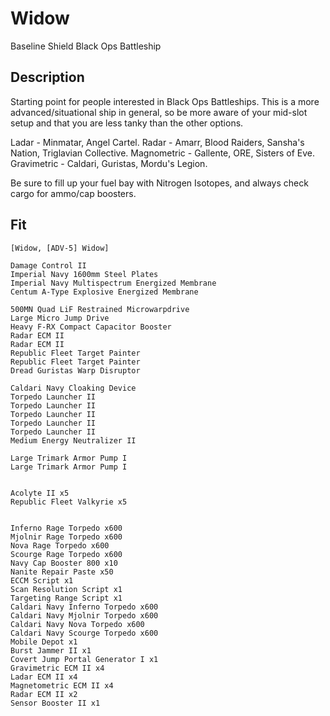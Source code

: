 # Widow

Baseline Shield Black Ops Battleship

## Description

Starting point for people interested in Black Ops Battleships. This is a more advanced/situational ship in general, so be more aware of your mid-slot setup and that you are less tanky than the other options.

Ladar - Minmatar, Angel Cartel.
Radar - Amarr, Blood Raiders, Sansha's Nation, Triglavian Collective.
Magnometric - Gallente, ORE, Sisters of Eve.
Gravimetric - Caldari, Guristas, Mordu's Legion.

Be sure to fill up your fuel bay with Nitrogen Isotopes, and always check cargo for ammo/cap boosters.

## Fit

```
[Widow, [ADV-5] Widow]

Damage Control II
Imperial Navy 1600mm Steel Plates
Imperial Navy Multispectrum Energized Membrane
Centum A-Type Explosive Energized Membrane

500MN Quad LiF Restrained Microwarpdrive
Large Micro Jump Drive
Heavy F-RX Compact Capacitor Booster
Radar ECM II
Radar ECM II
Republic Fleet Target Painter
Republic Fleet Target Painter
Dread Guristas Warp Disruptor

Caldari Navy Cloaking Device
Torpedo Launcher II
Torpedo Launcher II
Torpedo Launcher II
Torpedo Launcher II
Torpedo Launcher II
Medium Energy Neutralizer II

Large Trimark Armor Pump I
Large Trimark Armor Pump I


Acolyte II x5
Republic Fleet Valkyrie x5


Inferno Rage Torpedo x600
Mjolnir Rage Torpedo x600
Nova Rage Torpedo x600
Scourge Rage Torpedo x600
Navy Cap Booster 800 x10
Nanite Repair Paste x50
ECCM Script x1
Scan Resolution Script x1
Targeting Range Script x1
Caldari Navy Inferno Torpedo x600
Caldari Navy Mjolnir Torpedo x600
Caldari Navy Nova Torpedo x600
Caldari Navy Scourge Torpedo x600
Mobile Depot x1
Burst Jammer II x1
Covert Jump Portal Generator I x1
Gravimetric ECM II x4
Ladar ECM II x4
Magnetometric ECM II x4
Radar ECM II x2
Sensor Booster II x1
```
